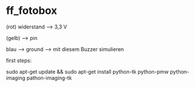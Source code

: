 # ff_fotobox

(rot) widerstand --> 3,3 V

(gelb) --> pin

blau --> ground --> mit diesem Buzzer simulieren

first steps:

sudo apt-get update && sudo apt-get install python-tk python-pmw python-imaging pathon-imaging-tk

